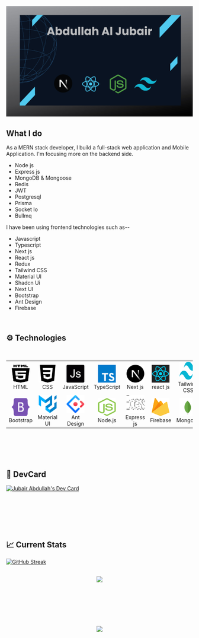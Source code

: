 <img src="https://raw.githubusercontent.com/jubairJnu/jubairJnu/main/git-cover.jpg" />

## What I do

As a MERN stack developer, I build a full-stack web application and Mobile Application. I'm focusing more on the backend side. 

- Node js
- Express js
- MongoDB & Mongoose
- Redis
- JWT
- Postgresql
- Prisma
- Socket Io
- Bullmq

  
I have been using frontend technologies such as--

- Javascript
- Typescript
-  Next js
- React js
- Redux
- Tailwind CSS
- Material UI
- Shadcn Ui
- Next UI
- Bootstrap
- Ant Design
- Firebase





<br>
<h2 align="left"> ⚙ Technologies</h2>
<table align="center">
  <tr>
    <td align="center" width="96">
      <img src="https://raw.githubusercontent.com/jubairJnu/jubairJnu/main/images/html5-2.svg" width="48" height="48" alt="HTML">
      <br>HTML
    </td>
    <td align="center" width="96">
      <img src="https://raw.githubusercontent.com/jubairJnu/jubairJnu/main/images/css-4.svg" width="48" height="48" alt="CSS">
      <br>CSS
    </td>
    <td align="center" width="96">
      <img src="https://raw.githubusercontent.com/jubairJnu/jubairJnu/main/images/javascript-2.svg" width="48" height="48" alt="JavaScript">
      <br>JavaScript
    </td>
    <td align="center" width="96">
      <img src="https://raw.githubusercontent.com/jubairJnu/jubairJnu/main/images/typescript.svg" width="48" height="48" alt="TypeScript">
      <br>TypeScript
    </td>
    <td align="center" width="96">
      <img src="https://raw.githubusercontent.com/jubairJnu/jubairJnu/main/images/nextjs-icon.svg" width="48" height="48" alt="nextjs">
      <br>Next js
    </td>
    <td align="center" width="96">
      <img src="https://raw.githubusercontent.com/jubairJnu/jubairJnu/main/images/react-1-logo-svgrepo-com.svg" width="48" height="48" alt="react">
      <br>react js
    </td>
    <td align="center" width="96">
      <img src="https://raw.githubusercontent.com/jubairJnu/jubairJnu/main/images/tailwind-css-2.svg" width="48" height="48" alt="Tailwind CSS">
      <br>Tailwind CSS
    </td>
  </tr>
  <br>
  <tr>
    <td align="center" width="96">
      <img src="https://raw.githubusercontent.com/jubairJnu/jubairJnu/main/images/bootstrap-5-1.svg" width="48" height="48" alt="Bootstrap">
      <br>Bootstrap
    </td>
    <td align="center" width="96">
      <img src="https://raw.githubusercontent.com/jubairJnu/jubairJnu/main/images/material-ui-1.svg" width="48" height="48" alt="Material UI">
      <br>Material UI
    </td>
    <td align="center" width="96">
      <img src="https://raw.githubusercontent.com/jubairJnu/jubairJnu/main/images/ant-design-svgrepo-com.svg" width="48" height="48" alt="Ant Design">
      <br>Ant Design
    </td>
    <td align="center" width="96">
      <img src="https://raw.githubusercontent.com/jubairJnu/jubairJnu/main/images/nodejs-icon.svg" width="48" height="48" alt="Node.js">
      <br>Node.js
    </td>
    <td align="center" width="96">
      <img src="https://raw.githubusercontent.com/jubairJnu/jubairJnu/main/images/express-109.svg" width="48" height="48" alt="express">
      <br>Express js
    </td>
    <td align="center" width="96">
      <img src="https://raw.githubusercontent.com/jubairJnu/jubairJnu/main/images/firebase-1.svg" width="48" height="48" alt="firebase">
      <br>Firebase
    </td>
    <td align="center" width="96">
      <img src="https://raw.githubusercontent.com/jubairJnu/jubairJnu/main/images/mongodb-icon-1.svg" width="48" height="48" alt="mongodb">
      <br>Mongodb
    </td>
  </tr>
</table>

<br><br><br><br>
## 🚀 DevCard

<a href="https://app.daily.dev/jubairabdullah"><img src="https://api.daily.dev/devcards/v2/n1JNsxcFmxCY2XLKzeNiS.png?type=wide&r=ov1" width="652" alt="Jubair Abdullah's Dev Card"/></a>

<br><br><br><br><br>


## :chart_with_upwards_trend: Current Stats

[![GitHub Streak](https://github-readme-streak-stats.herokuapp.com?user=jubairJnu)](https://git.io/streak-stats)


<p align="center">

  <br>
  <img width="60%" src="https://github-readme-stats.vercel.app/api?username=jubairJnu&show_icons=true&theme=radical" />
</p>







<br><br><br><br><br>
  <div align=center>
    <a href="https://github.com/anuraghazra/github-readme-stats">
      <img height=200 align="center" src="https://github-readme-stats.vercel.app/api/top-langs/?username=jubairJnu&hide=c%23,powershell,Mathematica,Ruby,Objective-C,Objective-C%2b%2b,Cuda&title_color=61dafb&text_color=ffffff&icon_color=61dafb&bg_color=20232a&langs_count=8&layout=compact&border_color=61dafb&hide_border=true&size_weight=0.5&count_weight=0.5" />
    </a>
  </div>
